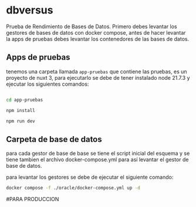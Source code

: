 # dbversus
Prueba de Rendimiento de Bases de Datos. Primero debes levantar los gestores de bases de datos con docker compose, antes de hacer levantar la apps de pruebas debes levantar los contenedores de las bases de datos.

## Apps de pruebas
tenemos una carpeta llamada `app-pruebas` que contiene las pruebas, es un proyecto de nuxt 3, para ejecutarlo se debe de tener instalado node 21.7.3 y ejecutar los siguientes comandos:

```bash

cd app-pruebas

npm install

npm run dev

```

## Carpeta de base de datos
para cada gestor de base de base se tiene el script inicial del esquema y se tiene tambien el archivo docker-compose.yml para así levantar el gestor de base de datos.

para levantar los gestores se debe de ejecutar el siguiente comando:

```bash
docker compose -f ./oracle/docker-compose.yml up -d
```

#PARA PRODUCCION 
